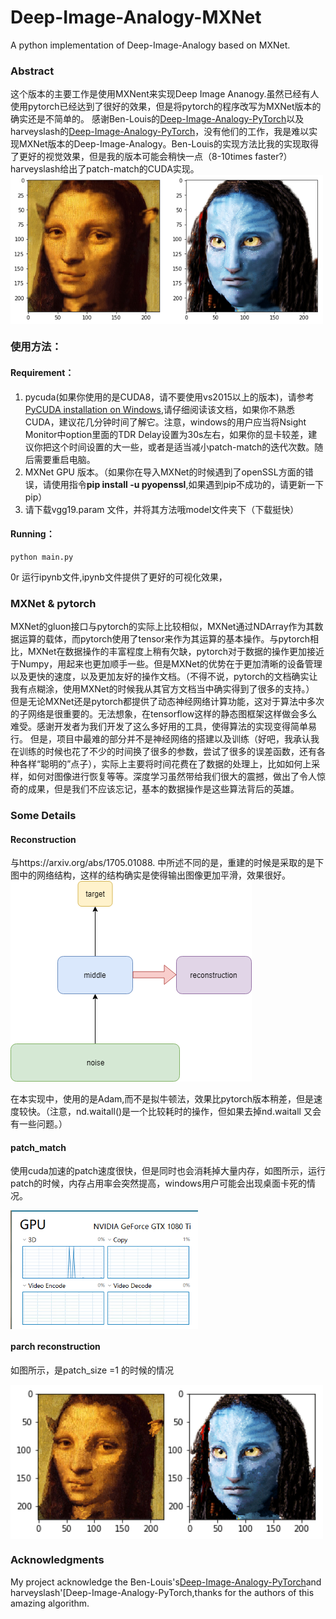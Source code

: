 # Deep-Image-Analogy-MXNet
A python implementation of Deep-Image-Analogy based on MXNet.
### Abstract
这个版本的主要工作是使用MXNent来实现Deep Image Ananogy.虽然已经有人使用pytorch已经达到了很好的效果，但是将pytorch的程序改写为MXNet版本的确实还是不简单的。
感谢Ben-Louis的[Deep-Image-Analogy-PyTorch](https://github.com/Ben-Louis/Deep-Image-Analogy-PyTorch.git)以及harveyslash的[Deep-Image-Analogy-PyTorch](https://github.com/harveyslash/Deep-Image-Analogy-PyTorch.git)，没有他们的工作，我是难以实现MXNet版本的Deep-Image-Analogy。Ben-Louis的实现方法比我的实现取得了更好的视觉效果，但是我的版本可能会稍快一点（8-10times faster?）harveyslash给出了patch-match的CUDA实现。
<img src="./result/result.png" width = "500"  align=center />

### 使用方法：
#### Requirement：
1. pycuda(如果你使用的是CUDA8，请不要使用vs2015以上的版本)，请参考[PyCUDA installation on Windows](https://github.com/drasmuss/hessianfree/wiki/PyCUDA-installation-on-Windows),请仔细阅读该文档，如果你不熟悉CUDA，建议花几分钟时间了解它。注意，windows的用户应当将Nsight Monitor中option里面的TDR Delay设置为30s左右，如果你的显卡较差，建议你把这个时间设置的大一些，或者是适当减小patch-match的迭代次数。随后需要重启电脑。
2. MXNet GPU 版本。（如果你在导入MXNet的时候遇到了openSSL方面的错误，请使用指令**pip install -u pyopenssl**,如果遇到pip不成功的，请更新一下pip）
3. 请下载vgg19.param 文件，并将其方法哦model文件夹下（下载挺快）
#### Running：
```
python main.py
```
0r
运行ipynb文件,ipynb文件提供了更好的可视化效果，
### MXNet & pytorch
MXNet的gluon接口与pytorch的实际上比较相似，MXNet通过NDArray作为其数据运算的载体，而pytorch使用了tensor来作为其运算的基本操作。与pytorch相比，MXNet在数据操作的丰富程度上稍有欠缺，pytorch对于数据的操作更加接近于Numpy，用起来也更加顺手一些。但是MXNet的优势在于更加清晰的设备管理以及更快的速度，以及更加友好的操作文档。（不得不说，pytorch的文档确实让我有点糊涂，使用MXNet的时候我从其官方文档当中确实得到了很多的支持。）
但是无论MXNet还是pytorch都提供了动态神经网络计算功能，这对于算法中多次的子网络是很重要的。无法想象，在tensorflow这样的静态图框架这样做会多么难受。感谢开发者为我们开发了这么多好用的工具，使得算法的实现变得简单易行。
但是，项目中最难的部分并不是神经网络的搭建以及训练（好吧，我承认我在训练的时候也花了不少的时间换了很多的参数，尝试了很多的误差函数，还有各种各样“聪明的”点子），实际上主要将时间花费在了数据的处理上，比如如何上采样，如何对图像进行恢复等等。深度学习虽然带给我们很大的震撼，做出了令人惊奇的成果，但是我们不应该忘记，基本的数据操作是这些算法背后的英雄。
### Some Details
#### Reconstruction
与https://arxiv.org/abs/1705.01088. 中所述不同的是，重建的时候是采取的是下图中的网络结构，这样的结构确实是使得输出图像更加平滑，效果很好。
![](./result/DIA_1.png)

 在本实现中，使用的是Adam,而不是拟牛顿法，效果比pytorch版本稍差，但是速度较快。（注意，nd.waitall()是一个比较耗时的操作，但如果去掉nd.waitall 又会有一些问题。）
#### patch_match
使用cuda加速的patch速度很快，但是同时也会消耗掉大量内存，如图所示，运行patch的时候，内存占用率会突然提高，windows用户可能会出现桌面卡死的情况。

<img src="./result/DIA_2.PNG" width = "300"  align=center />

#### parch reconstruction
如图所示，是patch_size =1 的时候的情况

<img src="./result/result_A.png" width = "500"  align=center />

### Acknowledgments
My project acknowledge the Ben-Louis's[Deep-Image-Analogy-PyTorch](https://github.com/Ben-Louis/Deep-Image-Analogy-PyTorch.git)and harveyslash'[Deep-Image-Analogy-PyTorch,thanks for the authors of this amazing algorithm.

